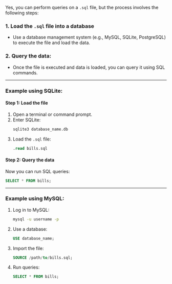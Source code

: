 Yes, you can perform queries on a `.sql` file, but the process involves the following steps:

### 1. **Load the `.sql` file into a database**
   - Use a database management system (e.g., MySQL, SQLite, PostgreSQL) to execute the file and load the data.

### 2. **Query the data**:
   - Once the file is executed and data is loaded, you can query it using SQL commands.

---

### Example using SQLite:
#### Step 1: Load the file
1. Open a terminal or command prompt.
2. Enter SQLite:
   ```bash
   sqlite3 database_name.db
   ```
3. Load the `.sql` file:
   ```sql
   .read bills.sql
   ```

#### Step 2: Query the data
Now you can run SQL queries:
```sql
SELECT * FROM bills;
```

---

### Example using MySQL:
1. Log in to MySQL:
   ```bash
   mysql -u username -p
   ```
2. Use a database:
   ```sql
   USE database_name;
   ```
3. Import the file:
   ```sql
   SOURCE /path/to/bills.sql;
   ```
4. Run queries:
   ```sql
   SELECT * FROM bills;
   ```